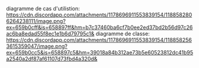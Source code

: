 diagramme de cas d'utilistion: 
https://cdn.discordapp.com/attachments/1178696911553839154/1188582806264238111/image.png?ex=659b0cff&is=658897ff&hm=b7c37460ba6cf7b0ee2ed37bd2b56d97c26ac6ba8edad55f8ec1e1b6d79795c1&
diagramme de classe: 
https://cdn.discordapp.com/attachments/1178696911553839154/1188582563615359047/image.png?ex=659b0cc5&is=658897c5&hm=39018a84b312ae73b5e60523812dc41b95a2540a2df87af61107d73fbd4a320d&
